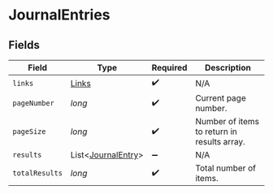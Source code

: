 # JournalEntries


## Fields

| Field                                                     | Type                                                      | Required                                                  | Description                                               |
| --------------------------------------------------------- | --------------------------------------------------------- | --------------------------------------------------------- | --------------------------------------------------------- |
| `links`                                                   | [Links](../../models/shared/Links.md)                     | :heavy_check_mark:                                        | N/A                                                       |
| `pageNumber`                                              | *long*                                                    | :heavy_check_mark:                                        | Current page number.                                      |
| `pageSize`                                                | *long*                                                    | :heavy_check_mark:                                        | Number of items to return in results array.               |
| `results`                                                 | List<[JournalEntry](../../models/shared/JournalEntry.md)> | :heavy_minus_sign:                                        | N/A                                                       |
| `totalResults`                                            | *long*                                                    | :heavy_check_mark:                                        | Total number of items.                                    |